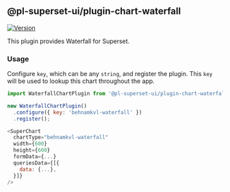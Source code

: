 ## @pl-superset-ui/plugin-chart-waterfall

[![Version](https://img.shields.io/npm/v/@pl-superset-ui/plugin-chart-waterfall.svg?style=flat-square)](https://img.shields.io/npm/v/@pl-superset-ui/plugin-chart-waterfall.svg?style=flat-square)

This plugin provides Waterfall for Superset.

### Usage

Configure `key`, which can be any `string`, and register the plugin. This `key` will be used to lookup this chart throughout the app.

```js
import WaterfallChartPlugin from '@pl-superset-ui/plugin-chart-waterfall';

new WaterfallChartPlugin()
  .configure({ key: 'behnamkvl-waterfall' })
  .register();
```

```js
<SuperChart
  chartType="behnamkvl-waterfall"
  width={600}
  height={600}
  formData={...}
  queriesData={[{
    data: {...},
  }]}
/>
```